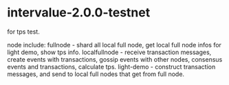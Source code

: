 # intervalue-2.0.0-testnet

for tps test.

node include: 
	fullnode - shard all local full node, get local full node infos for light demo, show tps info.
	localfullnode - receive transaction messages, create events with transactions, gossip events with other nodes, consensus events and transactions, calculate tps.
	light-demo - construct transaction messages, and send to local full nodes that get from full node.
